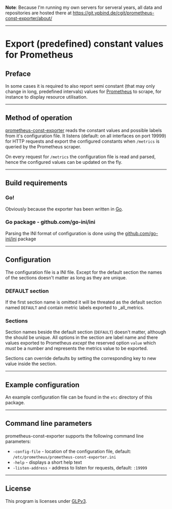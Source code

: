 **__Note__**: Because I'm running my own servers for serveral years, all data and repositories are hosted there
at <https://git.ypbind.de/cgit/prometheus-const-exporter/about/>

---

Export (predefined) constant values for Prometheus
==================================================
## Preface
In some cases it is required to also report semi constant (that may only change in
long, predefined intervals) values for [Prometheus](https://prometheus.io) to scrape, for instance
to display resource utilisation.

---

## Method of operation
[prometheus-const-exporter](https://git.ypbind.de/cgit/prometheus-const-exporter/) reads the constant values
and possible labels from it's configuration file. It listens (default: on all interfaces on port 19999) for
HTTP requests and export the configured constants when `/metrics` is queried by the Prometheus scraper.

On every request for `/metrics` the configuration file is read and parsed, hence the configured values
can be updated on the fly.

---

## Build requirements
### Go!
Obviously because the exporter has been written in [Go](https://golang.org/).

### Go package - github.com/go-ini/ini
Parsing the INI format of configuration is done using the [github.com/go-ini/ini](https://github.com/go-ini/ini) package

---

## Configuration
The configuration file is a INI file. Except for the default section the names of the sections doesn't matter as long
as they are unique.

### DEFAULT section
If the first section name is omitted it will be threated as the default section named `DEFAULT` and contain metric
labels exported to _all_metrics.

### Sections
Section names beside the default section (`DEFAULT`) doesn't matter, although the should be unique.
All options in the section are label name and there values exported to Prometheus *except* the reserved
option `value` which _*must*_ be a number and represents the metrics value to be exported.

Sections can override defaults by setting the corresponding key to new value inside the section.

---

## Example configuration
An example configuration file can be found in the `etc` directory of this package.

---

## Command line parameters
prometheus-const-exporter supports the following command line parameters:

  * `-config-file` - location of the configuration file, default: `/etc/prometheus/prometheus-const-exporter.ini`
  * `-help` - displays a short help text
  * `-listen-address` - address to listen for requests, default: `:19999`

---

## License
This program is licenses under [GLPv3](http://www.gnu.org/copyleft/gpl.html).

